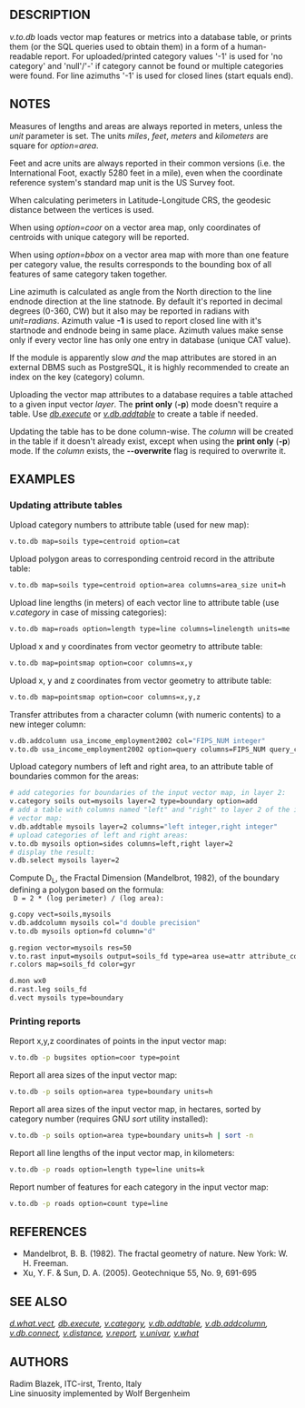 ## DESCRIPTION

*v.to.db* loads vector map features or metrics into a database table, or
prints them (or the SQL queries used to obtain them) in a form of a
human-readable report. For uploaded/printed category values '-1' is used
for 'no category' and 'null'/'-' if category cannot be found or multiple
categories were found. For line azimuths '-1' is used for closed lines
(start equals end).

## NOTES

Measures of lengths and areas are always reported in meters, unless the
*unit* parameter is set. The units *miles*, *feet*, *meters* and
*kilometers* are square for *option=area*.

Feet and acre units are always reported in their common versions (i.e.
the International Foot, exactly 5280 feet in a mile), even when the
coordinate reference system's standard map unit is the US Survey foot.

When calculating perimeters in Latitude-Longitude CRS, the geodesic
distance between the vertices is used.

When using *option=coor* on a vector area map, only coordinates of
centroids with unique category will be reported.

When using *option=bbox* on a vector area map with more than one feature
per category value, the results corresponds to the bounding box of all
features of same category taken together.

Line azimuth is calculated as angle from the North direction to the line
endnode direction at the line statnode. By default it's reported in
decimal degrees (0-360, CW) but it also may be reported in radians with
*unit=radians*. Azimuth value **-1** is used to report closed line with
it's startnode and endnode being in same place. Azimuth values make
sense only if every vector line has only one entry in database (unique
CAT value).

If the module is apparently slow *and* the map attributes are stored in
an external DBMS such as PostgreSQL, it is highly recommended to create
an index on the key (category) column.

Uploading the vector map attributes to a database requires a table
attached to a given input vector *layer*. The **print only** (**-p**)
mode doesn't require a table. Use *[db.execute](db.execute.md)* or
*[v.db.addtable](v.db.addtable.md)* to create a table if needed.

Updating the table has to be done column-wise. The *column* will be
created in the table if it doesn't already exist, except when using the
**print only** (**-p**) mode. If the *column* exists, the
**--overwrite** flag is required to overwrite it.

## EXAMPLES

### Updating attribute tables

Upload category numbers to attribute table (used for new map):  

```sh
v.to.db map=soils type=centroid option=cat
```

Upload polygon areas to corresponding centroid record in the attribute
table:  

```sh
v.to.db map=soils type=centroid option=area columns=area_size unit=h
```

Upload line lengths (in meters) of each vector line to attribute table
(use *v.category* in case of missing categories):  

```sh
v.to.db map=roads option=length type=line columns=linelength units=me
```

Upload x and y coordinates from vector geometry to attribute table:  

```sh
v.to.db map=pointsmap option=coor columns=x,y
```

Upload x, y and z coordinates from vector geometry to attribute table:  

```sh
v.to.db map=pointsmap option=coor columns=x,y,z
```

Transfer attributes from a character column (with numeric contents) to a
new integer column:  

```sh
v.db.addcolumn usa_income_employment2002 col="FIPS_NUM integer"
v.to.db usa_income_employment2002 option=query columns=FIPS_NUM query_column=STATE_FIPS
```

Upload category numbers of left and right area, to an attribute table of
boundaries common for the areas:  

```sh
# add categories for boundaries of the input vector map, in layer 2:
v.category soils out=mysoils layer=2 type=boundary option=add
# add a table with columns named "left" and "right" to layer 2 of the input
# vector map:
v.db.addtable mysoils layer=2 columns="left integer,right integer"
# upload categories of left and right areas:
v.to.db mysoils option=sides columns=left,right layer=2
# display the result:
v.db.select mysoils layer=2
```

Compute D<sub>L</sub>, the Fractal Dimension (Mandelbrot, 1982), of the
boundary defining a polygon based on the formula:  
` D = 2 * (log perimeter) / (log area):`  

```sh
g.copy vect=soils,mysoils
v.db.addcolumn mysoils col="d double precision"
v.to.db mysoils option=fd column="d"

g.region vector=mysoils res=50
v.to.rast input=mysoils output=soils_fd type=area use=attr attribute_column=d
r.colors map=soils_fd color=gyr

d.mon wx0
d.rast.leg soils_fd
d.vect mysoils type=boundary
```

### Printing reports

Report x,y,z coordinates of points in the input vector map:  

```sh
v.to.db -p bugsites option=coor type=point
```

Report all area sizes of the input vector map:  

```sh
v.to.db -p soils option=area type=boundary units=h
```

Report all area sizes of the input vector map, in hectares, sorted by
category number (requires GNU *sort* utility installed):  

```sh
v.to.db -p soils option=area type=boundary units=h | sort -n
```

Report all line lengths of the input vector map, in kilometers:  

```sh
v.to.db -p roads option=length type=line units=k
```

Report number of features for each category in the input vector map:  

```sh
v.to.db -p roads option=count type=line
```

## REFERENCES

- Mandelbrot, B. B. (1982). The fractal geometry of nature. New
  York: W. H. Freeman.
- Xu, Y. F. & Sun, D. A. (2005). Geotechnique 55, No. 9, 691-695

## SEE ALSO

*[d.what.vect](d.what.vect.md), [db.execute](db.execute.md),
[v.category](v.category.md), [v.db.addtable](v.db.addtable.md),
[v.db.addcolumn](v.db.addcolumn.md), [v.db.connect](v.db.connect.md),
[v.distance](v.distance.md), [v.report](v.report.md),
[v.univar](v.univar.md), [v.what](v.what.md)*

## AUTHORS

Radim Blazek, ITC-irst, Trento, Italy  
Line sinuosity implemented by Wolf Bergenheim
